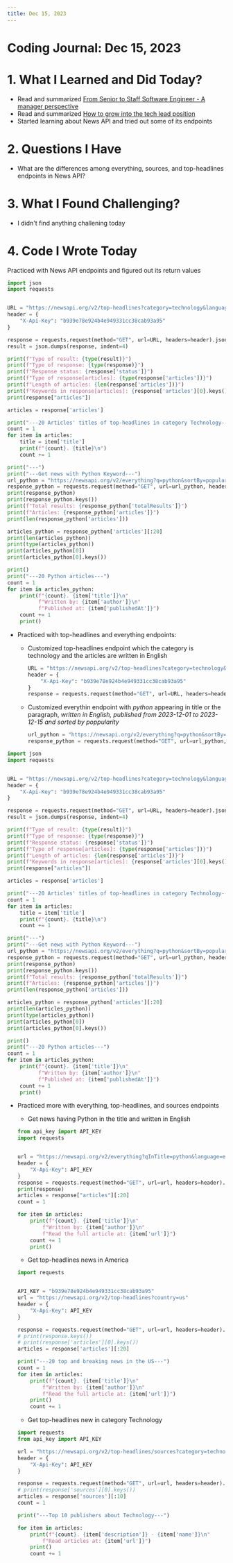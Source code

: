 ```yaml
---
title: Dec 15, 2023
---
```


# Coding Journal: Dec 15, 2023

# 1. What I Learned and Did Today?
- Read and summarized [From Senior to Staff Software Engineer - A manager perspective](https://quinnle.io/docs/tech-blogs/notes/post_42)
- Read and summarized [How to grow into the tech lead position](https://quinnle.io/docs/tech-blogs/notes/post_43)
- Started learning about News API and tried out some of its endpoints

# 2. Questions I Have
- What are the differences among everything, sources, and top-headlines endpoints in News API?

# 3. What I Found Challenging?
- I didn't find anything challening today

# 4. Code I Wrote Today
Practiced with News API endpoints and figured out its return values

```python title="get_news.py"
import json
import requests


URL = "https://newsapi.org/v2/top-headlines?category=technology&language=en"
header = {
    "X-Api-Key": "b939e78e924b4e949331cc38cab93a95"
}

response = requests.request(method="GET", url=URL, headers=header).json()
result = json.dumps(response, indent=4)

print(f"Type of result: {type(result)}")
print(f"Type of response: {type(response)}")
print(f"Response status: {response['status']}")
print(f"Type of response[articles]: {type(response['articles'])}")
print(f"Length of articles: {len(response['articles'])}")
print(f"Keywords in response[articles]: {response['articles'][0].keys()}")
print(response["articles"])

articles = response['articles']

print("---20 Articles' titles of top-headlines in category Technology---")
count = 1
for item in articles:
    title = item['title']
    print(f"{count}. {title}\n")
    count += 1

print("---")
print("---Get news with Python Keyword---")
url_python = "https://newsapi.org/v2/everything?q=python&sortBy=popularity&language=en&from=2023-12-01&to=2023-12-15"
response_python = requests.request(method="GET", url=url_python, headers=header).json()
print(response_python)
print(response_python.keys())
print(f"Total results: {response_python['totalResults']}")
print(f"Articles: {response_python['articles']}")
print(len(response_python['articles']))

articles_python = response_python['articles'][:20]
print(len(articles_python))
print(type(articles_python))
print(articles_python[0])
print(articles_python[0].keys())

print()
print("---20 Python articles---")
count = 1
for item in articles_python:
    print(f"{count}. {item['title']}\n"
          f"Written by: {item['author']}\n"
          f"Published at: {item['publishedAt']}")
    count += 1
    print()
```

- Practiced with top-headlines and everything endpoints:
    * Customized top-headlines endpoint which the category is technology and the articles are written in English

        ```python
        URL = "https://newsapi.org/v2/top-headlines?category=technology&language=en"
        header = {
            "X-Api-Key": "b939e78e924b4e949331cc38cab93a95"
        }               
        response = requests.request(method="GET", url=URL, headers=header).json()
        ```
    * Customized everythin endpoint with <i>python</i> appearing in title or the paragraph, <i>written in English, published from 2023-12-01 to 2023-12-15 and sorted by poppularity</i>

        ```python
        url_python = "https://newsapi.org/v2/everything?q=python&sortBy=popularity&language=en&from=2023-12-01&to=2023-12-15"
        response_python = requests.request(method="GET", url=url_python, headers=header).json()
        ```

```python
import json
import requests


URL = "https://newsapi.org/v2/top-headlines?category=technology&language=en"
header = {
    "X-Api-Key": "b939e78e924b4e949331cc38cab93a95"
}

response = requests.request(method="GET", url=URL, headers=header).json()
result = json.dumps(response, indent=4)

print(f"Type of result: {type(result)}")
print(f"Type of response: {type(response)}")
print(f"Response status: {response['status']}")
print(f"Type of response[articles]: {type(response['articles'])}")
print(f"Length of articles: {len(response['articles'])}")
print(f"Keywords in response[articles]: {response['articles'][0].keys()}")
print(response["articles"])

articles = response['articles']

print("---20 Articles' titles of top-headlines in category Technology---")
count = 1
for item in articles:
    title = item['title']
    print(f"{count}. {title}\n")
    count += 1

print("---")
print("---Get news with Python Keyword---")
url_python = "https://newsapi.org/v2/everything?q=python&sortBy=popularity&language=en&from=2023-12-01&to=2023-12-15"
response_python = requests.request(method="GET", url=url_python, headers=header).json()
print(response_python)
print(response_python.keys())
print(f"Total results: {response_python['totalResults']}")
print(f"Articles: {response_python['articles']}")
print(len(response_python['articles']))

articles_python = response_python['articles'][:20]
print(len(articles_python))
print(type(articles_python))
print(articles_python[0])
print(articles_python[0].keys())

print()
print("---20 Python articles---")
count = 1
for item in articles_python:
    print(f"{count}. {item['title']}\n"
          f"Written by: {item['author']}\n"
          f"Published at: {item['publishedAt']}")
    count += 1
    print()
```

- Practiced more with everything, top-headlines, and sources endpoints
    * Get news having Python in the title and written in English

    ```python
    from api_key import API_KEY
    import requests


    url = "https://newsapi.org/v2/everything?qInTitle=python&language=en"
    header = {
        "X-Api-Key": API_KEY
    }
    response = requests.request(method="GET", url=url, headers=header).json()
    print(response)
    articles = response["articles"][:20]
    count = 1

    for item in articles:
        print(f"{count}. {item['title']}\n"
            f"Written by: {item['author']}\n"
            f"Read the full article at: {item['url']}")
        count += 1
        print()
    ```

    * Get top-headlines news in America

    ```python title="get_top_headlines_news.py"
    import requests


    API_KEY = "b939e78e924b4e949331cc38cab93a95"
    url = "https://newsapi.org/v2/top-headlines?country=us"
    header = {
        "X-Api-Key": API_KEY
    }

    response = requests.request(method="GET", url=url, headers=header).json()
    # print(response.keys())
    # print(response['articles'][0].keys())
    articles = response['articles'][:20]

    print("---20 top and breaking news in the US---")
    count = 1
    for item in articles:
        print(f"{count}. {item['title']}\n"
            f"Written by: {item['author']}\n"
            f"Read the full article at: {item['url']}")
        print()
        count += 1
    ```

    * Get top-headlines new in category Technology

    ```python title="get_top_headlines_technology_news.py"
    import requests
    from api_key import API_KEY

    url = "https://newsapi.org/v2/top-headlines/sources?category=technology"
    header = {
        "X-Api-Key": API_KEY
    }

    response = requests.request(method="GET", url=url, headers=header).json()
    # print(response['sources'][0].keys())
    articles = response['sources'][:10]
    count = 1

    print("---Top 10 publishers about Technology---")

    for item in articles:
        print(f"{count}. {item['description']} - {item['name']}\n"
            f"Read articles at: {item['url']}")
        print()
        count += 1
    ```